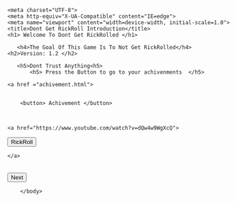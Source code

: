 

<html lang="en">

    <meta charset="UTF-8">
    <meta http-equiv="X-UA-Compatible" content="IE=edge">
    <meta name="viewport" content="width=device-width, initial-scale=1.0">
    <title>Dont Get RickRoll Introduction</title>
    <h1> Welcome To Dont Get RickRolled </h1>
    
       <h4>The Goal Of This Game Is To Not Get RickRolled</h4>                         <h2>Version: 1.2 </h2>
   
       <h5>Dont Trust Anything<h5>
           <h5> Press the Button to go to your achivenments  </h5>
<body>           
           
           
           
    <a href ="achivement.html">
       
       
        <button> Achivement </button>
       
     
    
    <a href="https://www.youtube.com/watch?v=dQw4w9WgXcQ">

<button> RickRoll </button>


    </a>
<br>

<a href="RickRoll Game.html">
<button>Next</button>
</a>
        <script src="index.js"></script>
        
        </body>

